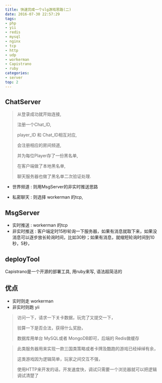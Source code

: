 ```yaml
---
title: 快速完成一个slg游戏思路(二)
date: 2016-07-30 22:57:29
tags:
- php
- yii
- redis
- mysql
- nginx
- tcp
- http
- udp
- workerman
- Capistrano
- ruby
categories:
- server
top: 2
---
```




## ChatServer



> 从登录成功就开始连接, 
> 
> 注册一个Chat_ID, 
> 
> player_ID 和 Chat_ID相互对应, 
> 
> 会注册相应的房间频道, 
> 
> 并为每位Player存了一份黑名单, 
> 
> 在客户端做了本地黑名单, 
> 
> 聊天服务器也做了黑名单二次验证处理.

- 世界频道 : 则用MsgServer的非实时推送思路

- 私密聊天 : 则选择 workerman 的tcp, 




## MsgServer

- 实时推送 : workerman 的tcp
- 非实时推送 : 客户端定时15秒轮询一下服务器，如果有消息就取下来，如果没消息可以逐步放长轮询时间，比如30秒；如果有消息，就缩短轮询时间到10秒，5秒，

<!-- more -->

## deployTool

Capistrano是一个开源的部署工具, 用ruby来写, 语法超简洁的

## 优点

- 实时则走 workerman 
- 非实时则跑 yii

> 访问一下，请求一下关卡数据，玩完了又提交一下，
> 
> 验算一下是否合法，获得什么奖励，
> 
> 数据库用单台 MySQL或者 MongoDB即可，后端的 Redis做缓存

> 此类服务器用来实现一款三国类策略或者卡牌及酷跑的游戏已经绰绰有余，
> 
> 这类游戏因为逻辑简单，玩家之间交互不强，
> 
> 使用HTTP来开发的话，开发速度快，调试只需要一个浏览器就可以把逻辑调试清楚了